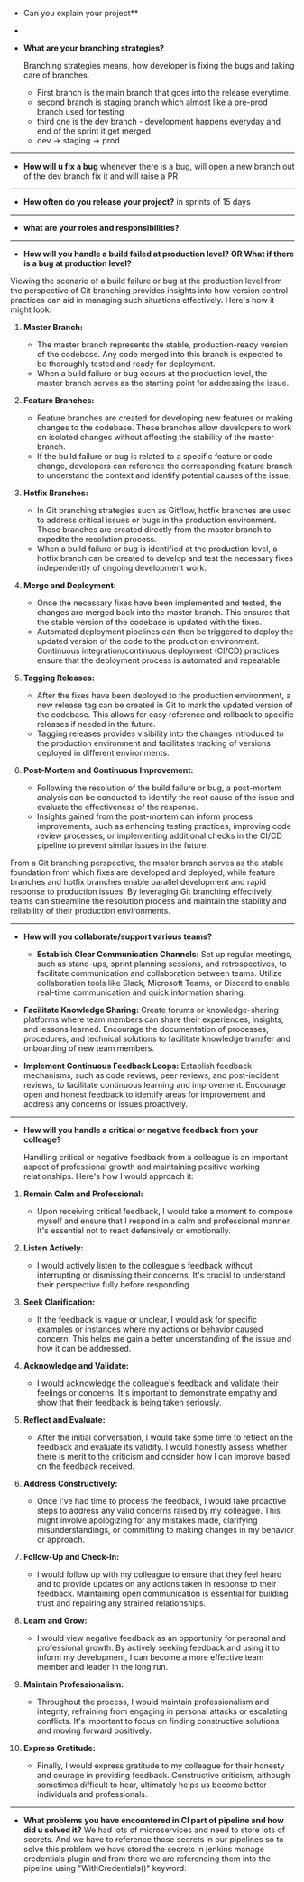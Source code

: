 - Can you explain your project**
- 



- **What are your branching strategies?**
  
   Branching strategies means, how developer is fixing the bugs and taking care of branches.

   - First branch is the main branch that goes into the release everytime.
   - second branch is staging branch which almost like a pre-prod branch used for testing
   - third one is the dev branch - development happens everyday and end of the sprint it get merged
   - dev -> staging -> prod
 ************************************************************************************************************************************************************************************************************  
- **How will u fix a bug**
whenever there is a bug, will open a new branch out of the dev branch fix it and will raise a PR

************************************************************************************************************************************************************************************************************
- **How often do you release your project?**
   in sprints of 15 days
**********************************************************************************************************************************************************************************************************
- **what are your roles and responsibilities?**

************************************************************************************************************************************************************************************************************
- **How will you handle a build failed at production level? OR What if there is a bug at production level?**

Viewing the scenario of a build failure or bug at the production level from the perspective of Git branching provides insights into how version control practices can aid in managing such situations effectively. Here's how it might look:

1. **Master Branch:**
   - The master branch represents the stable, production-ready version of the codebase. Any code merged into this branch is expected to be thoroughly tested and ready for deployment.
   - When a build failure or bug occurs at the production level, the master branch serves as the starting point for addressing the issue.

2. **Feature Branches:**
   - Feature branches are created for developing new features or making changes to the codebase. These branches allow developers to work on isolated changes without affecting the stability of the master branch.
   - If the build failure or bug is related to a specific feature or code change, developers can reference the corresponding feature branch to understand the context and identify potential causes of the issue.

3. **Hotfix Branches:**
   - In Git branching strategies such as Gitflow, hotfix branches are used to address critical issues or bugs in the production environment. These branches are created directly from the master branch to expedite the resolution process.
   - When a build failure or bug is identified at the production level, a hotfix branch can be created to develop and test the necessary fixes independently of ongoing development work.

4. **Merge and Deployment:**
   - Once the necessary fixes have been implemented and tested, the changes are merged back into the master branch. This ensures that the stable version of the codebase is updated with the fixes.
   - Automated deployment pipelines can then be triggered to deploy the updated version of the code to the production environment. Continuous integration/continuous deployment (CI/CD) practices ensure that the deployment process is automated and repeatable.

5. **Tagging Releases:**
   - After the fixes have been deployed to the production environment, a new release tag can be created in Git to mark the updated version of the codebase. This allows for easy reference and rollback to specific releases if needed in the future.
   - Tagging releases provides visibility into the changes introduced to the production environment and facilitates tracking of versions deployed in different environments.

6. **Post-Mortem and Continuous Improvement:**
   - Following the resolution of the build failure or bug, a post-mortem analysis can be conducted to identify the root cause of the issue and evaluate the effectiveness of the response.
   - Insights gained from the post-mortem can inform process improvements, such as enhancing testing practices, improving code review processes, or implementing additional checks in the CI/CD pipeline to prevent similar issues in the future.

From a Git branching perspective, the master branch serves as the stable foundation from which fixes are developed and deployed, while feature branches and hotfix branches enable parallel development and rapid response to production issues. By leveraging Git branching effectively, teams can streamline the resolution process and maintain the stability and reliability of their production environments.


************************************************************************************************************************************************************************************************************************

- **How will you collaborate/support various teams?**

   - **Establish Clear Communication Channels:** Set up regular meetings, such as stand-ups, sprint planning sessions, and retrospectives, to facilitate communication and collaboration between teams.
Utilize collaboration tools like Slack, Microsoft Teams, or Discord to enable real-time communication and quick information sharing.

- **Facilitate Knowledge Sharing:** Create forums or knowledge-sharing platforms where team members can share their experiences, insights, and lessons learned.
Encourage the documentation of processes, procedures, and technical solutions to facilitate knowledge transfer and onboarding of new team members.

- **Implement Continuous Feedback Loops:** Establish feedback mechanisms, such as code reviews, peer reviews, and post-incident reviews, to facilitate continuous learning and improvement.
Encourage open and honest feedback to identify areas for improvement and address any concerns or issues proactively.

**************************************************************************************************************************************************************************************************************************

- **How will you handle a critical or negative feedback from your colleage?**

  Handling critical or negative feedback from a colleague is an important aspect of professional growth and maintaining positive working relationships. Here's how I would approach it:

1. **Remain Calm and Professional:**
   - Upon receiving critical feedback, I would take a moment to compose myself and ensure that I respond in a calm and professional manner. It's essential not to react defensively or emotionally.

2. **Listen Actively:**
   - I would actively listen to the colleague's feedback without interrupting or dismissing their concerns. It's crucial to understand their perspective fully before responding.

3. **Seek Clarification:**
   - If the feedback is vague or unclear, I would ask for specific examples or instances where my actions or behavior caused concern. This helps me gain a better understanding of the issue and how it can be addressed.

4. **Acknowledge and Validate:**
   - I would acknowledge the colleague's feedback and validate their feelings or concerns. It's important to demonstrate empathy and show that their feedback is being taken seriously.

5. **Reflect and Evaluate:**
   - After the initial conversation, I would take some time to reflect on the feedback and evaluate its validity. I would honestly assess whether there is merit to the criticism and consider how I can improve based on the feedback received.

6. **Address Constructively:**
   - Once I've had time to process the feedback, I would take proactive steps to address any valid concerns raised by my colleague. This might involve apologizing for any mistakes made, clarifying misunderstandings, or committing to making changes in my behavior or approach.

7. **Follow-Up and Check-In:**
   - I would follow up with my colleague to ensure that they feel heard and to provide updates on any actions taken in response to their feedback. Maintaining open communication is essential for building trust and repairing any strained relationships.

8. **Learn and Grow:**
   - I would view negative feedback as an opportunity for personal and professional growth. By actively seeking feedback and using it to inform my development, I can become a more effective team member and leader in the long run.

9. **Maintain Professionalism:**
   - Throughout the process, I would maintain professionalism and integrity, refraining from engaging in personal attacks or escalating conflicts. It's important to focus on finding constructive solutions and moving forward positively.

10. **Express Gratitude:**
    - Finally, I would express gratitude to my colleague for their honesty and courage in providing feedback. Constructive criticism, although sometimes difficult to hear, ultimately helps us become better individuals and professionals.
   
**************************************************************************************************************************************************************************************************************************
- **What problems you have encountered in CI part of pipeline and how did u solved it?**
  We had lots of microservices and need to store lots of secrets. And we have to reference those secrets in our pipelines so to solve this problem we have stored the secrets in jenkins manage credentials plugin and from there we are referencing them into the pipeline using "WithCredentials()" keyword.
